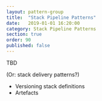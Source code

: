 ```yaml
---
layout: pattern-group
title:  "Stack Pipeline Patterns"
date:   2019-01-01 16:20:00
category: Stack Pipeline Patterns
section: true
order: 90
published: false
---
```


TBD

(Or: stack delivery patterns?)

- Versioning stack definitions
- Artefacts

